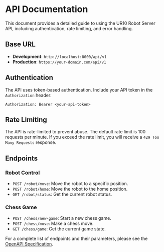 # API Documentation

This document provides a detailed guide to using the UR10 Robot Server API, including authentication, rate limiting, and error handling.

## Base URL

- **Development**: `http://localhost:8000/api/v1`
- **Production**: `https://your-domain.com/api/v1`

## Authentication

The API uses token-based authentication. Include your API token in the `Authorization` header:

```
Authorization: Bearer <your-api-token>
```

## Rate Limiting

The API is rate-limited to prevent abuse. The default rate limit is 100 requests per minute. If you exceed the rate limit, you will receive a `429 Too Many Requests` response.

## Endpoints

### Robot Control

- `POST /robot/move`: Move the robot to a specific position.
- `POST /robot/home`: Move the robot to the home position.
- `GET /robot/status`: Get the current robot status.

### Chess Game

- `POST /chess/new-game`: Start a new chess game.
- `POST /chess/move`: Make a chess move.
- `GET /chess/game`: Get the current game state.

For a complete list of endpoints and their parameters, please see the [OpenAPI Specification](./openapi.yaml).


